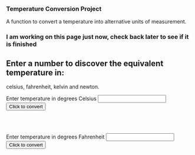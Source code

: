### Temperature Conversion Project

A function to convert a temperature into alternative units of measurement.

### I am working on this page just now, check back later to see if it is finished

## Enter a number to discover the equivalent temperature in:
celsius, fahrenheit, kelvin and newton.

Enter temperature in degrees Celsius <input type="number" id="celsius" name="celsius"/> 
<input type="button" onclick="celsiusConverter()" value="Click to convert" />
<div id="theResult"><BR/></div>

<BR/>

Enter temperature in degrees Fahrenheit <input type="number" id="fahrenheit" name="fahrenheit"/> 
<input type="button" onclick="fahrenheitConverter()" value="Click to convert" />
<div id="theAnswer"><BR/></div>

<div id="image"></div>

<script>
function celsiusConverter() {
    let result = "";
    let celsius = Number(document.getElementById("celsius").value);
    console.log(celsius);
    let kelvin = celsius + 273.15;
    let fahrenheit = celsius*(9/5)+32;
    let newton = celsius*(33/100);
    result = `Degrees ${celsius} C, ${Math.round(fahrenheit)} F, ${Math.round(kelvin)} K, ${Math.round(newton)} N`;
    document.getElementById("theResult").innerHTML = result;
    if (celsius >=25) {
    document.getElementById("image").innerHTML = "<img src="verywarm.jpg" alt="beach weather">";
    }else if (celsius >= 18) {
    document.getElementById("image").innerHTML = "<img src="pleasant.jpg" alt="t-shirts and jeans weather">";
    }else if (celsius >= 10) {
    document.getElementById("image").innerHTML = "<img src="chilly.jpg" alt="coat, hat and scarf weather">";
    }else if (celsius >= 5) {
    document.getElementById("image").innerHTML = "<img src="verycold.jpg" alt="cold weather gear">";
    }else {
    document.getElementById("image").innerHTML = "<img src="snow.jpg" alt="ski gear">";
    };
};

function fahrenheitConverter() {
    let answer = "";
    let f = document.getElementById("fahrenheit").value;
    console.log(f);
    let c = (f-32)*5/9;
    let k = c+273.15;
    let n = c*(33/100);
    answer = `Degrees ${Math.round(c)} C, ${f} F, ${Math.round(k)} K, ${Math.round(n)} N`; 
    document.getElementById("theAnswer").innerHTML = answer;
};
  </script>
